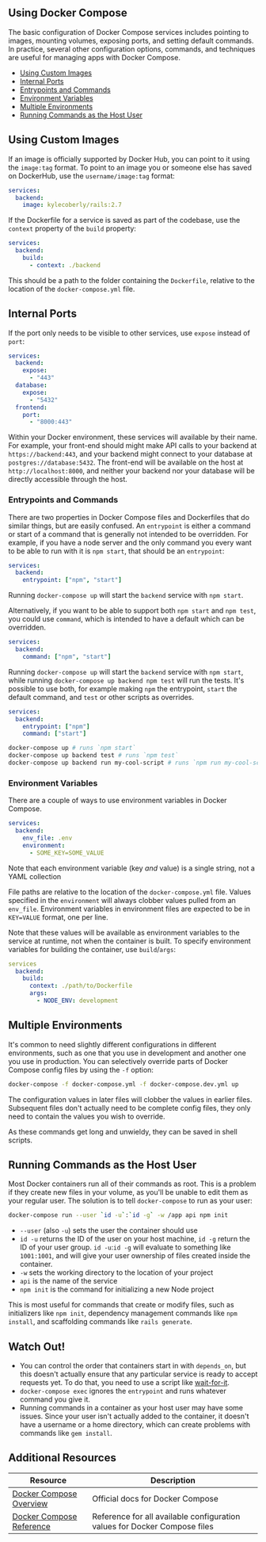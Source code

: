 ## Using Docker Compose

The basic configuration of Docker Compose services includes pointing to images, mounting volumes, exposing ports, and setting default commands. In practice, several other configuration options, commands, and techniques are useful for managing apps with Docker Compose.

* [Using Custom Images](#Using-Custom-Images)
* [Internal Ports](#Internal-Ports)
* [Entrypoints and Commands](#Entrypoints-and-Commands)
* [Environment Variables](#Environment-Variables)
* [Multiple Environments](#Multiple-Environments)
* [Running Commands as the Host User](#Running-Commands-as-the-Host-User)

## Using Custom Images

If an image is officially supported by Docker Hub, you can point to it using the `image:tag` format. To point to an image you or someone else has saved on DockerHub, use the `username/image:tag` format:

```yaml
services:
  backend:
    image: kylecoberly/rails:2.7
```

If the Dockerfile for a service is saved as part of the codebase, use the `context` property of the `build` property:

```yaml
services:
  backend:
    build:
      - context: ./backend
```

This should be a path to the folder containing the `Dockerfile`, relative to the location of the `docker-compose.yml` file.

## Internal Ports

If the port only needs to be visible to other services, use `expose` instead of `port`:

```yaml
services:
  backend:
    expose:
      - "443"
  database:
    expose:
      - "5432"
  frontend:
    port:
      - "8000:443"
```

Within your Docker environment, these services will available by their name. For example, your front-end should might make API calls to your backend at `https://backend:443`, and your backend might connect to your database at `postgres://database:5432`. The front-end will be available on the host at `http://localhost:8000`, and neither your backend nor your database will be directly accessible through the host.

### Entrypoints and Commands

There are two properties in Docker Compose files and Dockerfiles that do similar things, but are easily confused. An `entrypoint` is either a command or start of a command that is generally not intended to be overridden. For example, if you have a node server and the only command you every want to be able to run with it is `npm start`, that should be an `entrypoint`:

```yaml
services:
  backend:
    entrypoint: ["npm", "start"]
```

Running `docker-compose up` will start the `backend` service with `npm start`.

Alternatively, if you want to be able to support both `npm start` and `npm test`, you could use `command`, which is intended to have a default which can be overridden.

```yaml
services:
  backend:
    command: ["npm", "start"]
```

Running `docker-compose up` will start the `backend` service with `npm start`, while running `docker-compose up backend npm test` will run the tests. It's possible to use both, for example making `npm` the entrypoint, `start` the default command, and `test` or other scripts as overrides.

```yaml
services:
  backend:
    entrypoint: ["npm"]
    command: ["start"]
```

```bash
docker-compose up # runs `npm start`
docker-compose up backend test # runs `npm test`
docker-compose up backend run my-cool-script # runs `npm run my-cool-script`
```

### Environment Variables

There are a couple of ways to use environment variables in Docker Compose.

```yaml
services:
  backend:
    env_file: .env
    environment:
      - SOME_KEY=SOME_VALUE
```

Note that each environment variable (key _and_ value) is a single string, not a YAML collection

File paths are relative to the location of the `docker-compose.yml` file. Values specified in the `environment` will always clobber values pulled from an `env_file`. Environment variables in environment files are expected to be in `KEY=VALUE` format, one per line.

Note that these values will be available as environment variables to the service at runtime, not when the container is built. To specify environment variables for building the container, use `build`/`args`:

```yaml
services
  backend:
    build:
      context: ./path/to/Dockerfile
      args:
        - NODE_ENV: development
```

## Multiple Environments

It's common to need slightly different configurations in different environments, such as one that you use in development and another one you use in production. You can selectively override parts of Docker Compose config files by using the `-f` option:

```bash
docker-compose -f docker-compose.yml -f docker-compose.dev.yml up
```

The configuration values in later files will clobber the values in earlier files. Subsequent files don't actually need to be complete config files, they only need to contain the values you wish to override.

As these commands get long and unwieldy, they can be saved in shell scripts.

## Running Commands as the Host User

Most Docker containers run all of their commands as root. This is a problem if they create new files in your volume, as you'll be unable to edit them as your regular user. The solution is to tell `docker-compose` to run as your user:

```bash
docker-compose run --user `id -u`:`id -g` -w /app api npm init
```

* `--user` (also `-u`) sets the user the container should use
* ```id -u``` returns the ID of the user on your host machine, ```id -g``` return the ID of your user group. `id -u`:`id -g` will evaluate to something like `1001:1001`, and will give your user ownership of files created inside the container.
* `-w` sets the working directory to the location of your project
* `api` is the name of the service
* `npm init` is the command for initializing a new Node project

This is most useful for commands that create or modify files, such as initializers like `npm init`, dependency management commands like `npm install`, and scaffolding commands like `rails generate`.

## Watch Out!

* You can control the order that containers start in with `depends_on`, but this doesn't actually ensure that any particular service is ready to accept requests yet. To do that, you need to use a script like [wait-for-it](https://github.com/vishnubob/wait-for-it).
* `docker-compose exec` ignores the `entrypoint` and runs whatever command you give it.
* Running commands in a container as your host user may have some issues. Since your user isn't actually added to the container, it doesn't have a username or a home directory, which can create problems with commands like `gem install`.

## Additional Resources

| Resource | Description |
| --- | --- |
| [Docker Compose Overview](https://docs.docker.com/compose/) | Official docs for Docker Compose |
| [Docker Compose Reference](https://docs.docker.com/compose/compose-file/compose-file-v3/) | Reference for all available configuration values for Docker Compose files |
